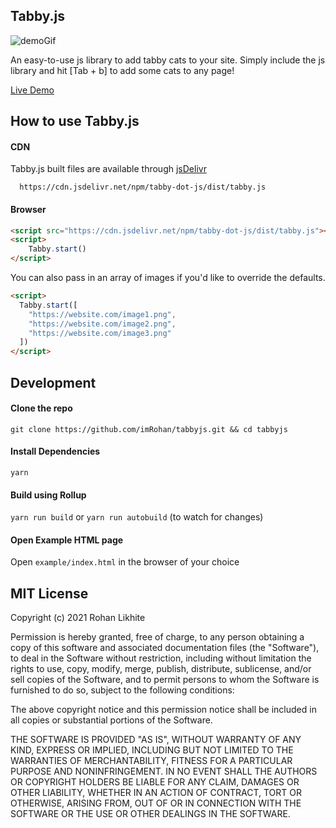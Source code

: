 
## Tabby.js
![demoGif](https://i.imgur.com/cNbDRxD.gif)

An easy-to-use js library to add tabby cats to your site. Simply include the js library and hit [Tab + b] to add some cats to any page!

[Live Demo](https://rohanlikhite.com/projects/tabby/)

## How to use Tabby.js

#### CDN

Tabby.js built files are available through [jsDelivr](https://www.jsdelivr.com/package/npm/tabby-dot-js?path=dist)

```
  https://cdn.jsdelivr.net/npm/tabby-dot-js/dist/tabby.js
```

#### Browser

```html
<script src="https://cdn.jsdelivr.net/npm/tabby-dot-js/dist/tabby.js"></script>
<script>
    Tabby.start()
</script>
```

You can also pass in an array of images if you'd like to override the defaults.

```html
<script>  
  Tabby.start([
    "https://website.com/image1.png",
    "https://website.com/image2.png",
    "https://website.com/image3.png"
  ])
</script>
```

## Development

#### Clone the repo
`git clone https://github.com/imRohan/tabbyjs.git && cd tabbyjs`

#### Install Dependencies

`yarn`

#### Build using Rollup

`yarn run build` or `yarn run autobuild` (to watch for changes)

#### Open Example HTML page

Open `example/index.html` in the browser of your choice


## MIT License


Copyright (c) 2021 Rohan Likhite

Permission is hereby granted, free of charge, to any person obtaining a copy of this software and associated documentation files (the "Software"), to deal in the Software without restriction, including without limitation the rights to use, copy, modify, merge, publish, distribute, sublicense, and/or sell copies of the Software, and to permit persons to whom the Software is furnished to do so, subject to the following conditions:

The above copyright notice and this permission notice shall be included in all copies or substantial portions of the Software.

THE SOFTWARE IS PROVIDED "AS IS", WITHOUT WARRANTY OF ANY KIND, EXPRESS OR IMPLIED, INCLUDING BUT NOT LIMITED TO THE WARRANTIES OF MERCHANTABILITY, FITNESS FOR A PARTICULAR PURPOSE AND NONINFRINGEMENT. IN NO EVENT SHALL THE AUTHORS OR COPYRIGHT HOLDERS BE LIABLE FOR ANY CLAIM, DAMAGES OR OTHER LIABILITY, WHETHER IN AN ACTION OF CONTRACT, TORT OR OTHERWISE, ARISING FROM, OUT OF OR IN CONNECTION WITH THE SOFTWARE OR THE USE OR OTHER DEALINGS IN THE SOFTWARE.

